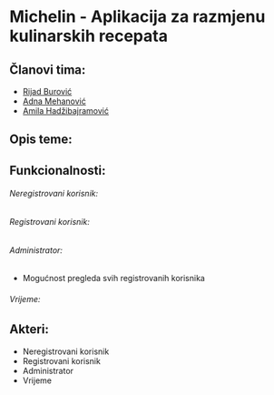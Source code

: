 # Michelin - Aplikacija za razmjenu kulinarskih recepata

## Članovi tima:
* [Rijad Burović](https://github.com/Rilenze)
* [Adna Mehanović](https://github.com/amehanovic2)
* [Amila Hadžibajramović](https://github.com/ahadzibajr1)


## Opis teme:

## Funkcionalnosti:
###### Neregistrovani korisnik:
###### Registrovani korisnik:
###### Administrator:
* Mogućnost pregleda svih registrovanih korisnika
###### Vrijeme:

## Akteri:
* Neregistrovani korisnik
* Registrovani korisnik
* Administrator
* Vrijeme
